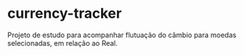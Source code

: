 # currency-tracker
Projeto de estudo para acompanhar flutuação do câmbio para moedas selecionadas, em relação ao Real.
